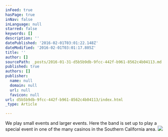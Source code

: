```yaml
---
inFeed: true
hasPage: true
inNav: false
inLanguage: null
starred: false
keywords: []
description: ''
datePublished: '2016-02-01T03:01:22.148Z'
dateModified: '2016-02-01T03:01:17.805Z'
title: ''
author: []
sourcePath: _posts/2016-01-31-d5b5b9db-9fcc-442f-b961-8562c4b04113.md
published: true
authors: []
publisher:
  name: null
  domain: null
  url: null
  favicon: null
url: d5b5b9db-9fcc-442f-b961-8562c4b04113/index.html
_type: Article

---
```

We play small events and larger events.  Here the band is set up to play a special event in one of the many casinos in the Southern California area. ![](https://the-grid-user-content.s3-us-west-2.amazonaws.com/f30aad62-f163-438f-8972-e38fd82a202d.jpg)